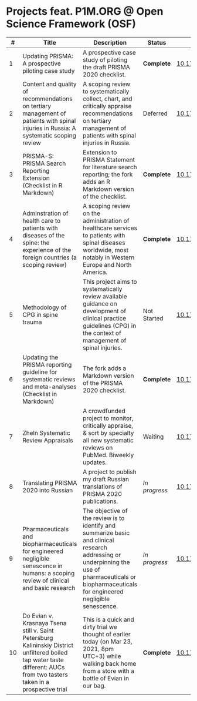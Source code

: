 # Projects feat. P1M.ORG @ Open Science Framework (OSF)

| # | Title | Description | Status | DOI | 
|---|-------|-------------|--------|-----|
| 1 | Updating PRISMA: A prospective piloting case study | A prospective case study of piloting the draft PRISMA 2020 checklist. | **Complete** | [10.17605/OSF.IO/MKCB5](https://doi.org/10.17605/OSF.IO/MKCB5) |
| 2 | Content and quality of recommendations on tertiary management of patients with spinal injuries in Russia: A systematic scoping review | A scoping review to systematically collect, chart, and critically appraise recommendations on tertiary management of patients with spinal injuries in Russia. | Deferred | [10.17605/OSF.IO/7VX5N](https://doi.org/10.17605/OSF.IO/7VX5N) |
| 3 | PRISMA-S: PRISMA Search Reporting Extension (Checklist in R Markdown) | Extension to PRISMA Statement for literature search reporting; the fork adds an R Markdown version of the checklist. | **Complete** | [10.17605/OSF.IO/H6SYK](https://doi.org/10.17605/OSF.IO/H6SYK) |
| 4 | Adminstration of health care to patients with diseases of the spine: the experience of the foreign countries (a scoping review) | A scoping review on the administration of healthcare services to patients with spinal diseases worldwide, most notably in Western Europe and North America. | **Complete** | [10.17605/OSF.IO/5JGN4](https://doi.org/10.17605/OSF.IO/5JGN4) |
| 5 | Methodology of CPG in spine trauma | This project aims to systematically review available guidance on development of clinical practice guidelines (CPG) in the context of management of spinal injuries. | Not Started | [10.17605/OSF.IO/982NG](https://doi.org/10.17605/OSF.IO/982NG) |
| 6 | Updating the PRISMA reporting guideline for systematic reviews and meta-analyses (Checklist in Markdown) | The fork adds a Markdown version of the PRISMA 2020 checklist. | **Complete** | [10.17605/OSF.IO/7AC5F](https://doi.org/10.17605/OSF.IO/7AC5F) |
| 7 | Zheln Systematic Review Appraisals | A crowdfunded project to monitor, critically appraise, & sort by specialty all new systematic reviews on PubMed. Biweekly updates. | Waiting | [10.17605/OSF.IO/EJKFC](https://doi.org/10.17605/OSF.IO/EJKFC) |
| 8 | Translating PRISMA 2020 into Russian | A project to publish my draft Russian translations of PRISMA 2020 publications. | _In progress_ | [10.17605/OSF.IO/QDMU6](https://doi.org/10.17605/OSF.IO/QDMU6) |
| 9 | Pharmaceuticals and biopharmaceuticals for engineered negligible senescence in humans: a scoping review of clinical and basic research | The objective of the review is to identify and summarize basic and clinical research addressing or underpinning the use of pharmaceuticals or biopharmaceuticals for engineered negligible senescence. | _In progress_ | [10.17605/OSF.IO/7MFJ8](https://doi.org/10.17605/OSF.IO/7MFJ8) |
| 10 | Do Evian v. Krasnaya Tsena still v. Saint Petersburg Kalininskiy District unfiltered boiled tap water taste different: AUCs from two tasters taken in a prospective trial | This is a quick and dirty trial we thought of earlier today (on Mar 23, 2021, 8pm UTC+3) while walking back home from a store with a bottle of Evian in our bag. |  **Complete** | [10.17605/OSF.IO/6JDWX](https://doi.org/10.17605/OSF.IO/6JDWX) |
